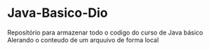 # Java-Basico-Dio
Repositório para armazenar todo o codigo do curso de Java básico 
Alerando o conteudo de um arquuivo de forma local 